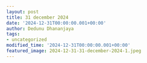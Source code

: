 ```yaml
---
layout: post
title: 31 december 2024
date: '2024-12-31T00:00:00.001+00:00'
author: Dedunu Dhananjaya
tags:
- uncategorized
modified_time: '2024-12-31T00:00:00.001+00:00'
featured_image: 2024-12-31-31-december-2024-1.jpeg
---
```


